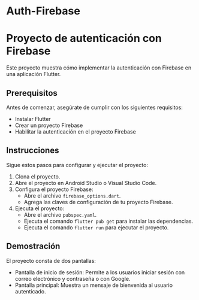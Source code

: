 # Auth-Firebase

# Proyecto de autenticación con Firebase
Este proyecto muestra cómo implementar la autenticación con Firebase en una aplicación Flutter.

## Prerequisitos

Antes de comenzar, asegúrate de cumplir con los siguientes requisitos:

- Instalar Flutter
- Crear un proyecto Firebase
- Habilitar la autenticación en el proyecto Firebase

## Instrucciones

Sigue estos pasos para configurar y ejecutar el proyecto:

1. Clona el proyecto.
2. Abre el proyecto en Android Studio o Visual Studio Code.
3. Configura el proyecto Firebase:
   - Abre el archivo `firebase_options.dart`.
   - Agrega las claves de configuración de tu proyecto Firebase.
4. Ejecuta el proyecto:
   - Abre el archivo `pubspec.yaml`.
   - Ejecuta el comando `flutter pub get` para instalar las dependencias.
   - Ejecuta el comando `flutter run` para ejecutar el proyecto.

## Demostración

El proyecto consta de dos pantallas:

- Pantalla de inicio de sesión: Permite a los usuarios iniciar sesión con correo electrónico y contraseña o con Google.
- Pantalla principal: Muestra un mensaje de bienvenida al usuario autenticado.
